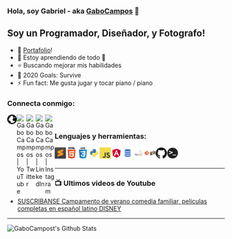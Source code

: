 ### Hola, soy Gabriel - aka [GaboCampos][website] 👋

## Soy un Programador,  Diseñador, y Fotografo!
- 🔭 [Portafolio][website]!
- 🌱 Estoy aprendiendo de todo 🤣
- ⭐ Buscando mejorar mis habilidades
- 🥅 2020 Goals: Survive
- ⚡ Fun fact: Me gusta jugar y tocar piano / piano

### Connecta conmigo:

[<img align="left" alt="gcampos.ga" width="22px" src="https://raw.githubusercontent.com/iconic/open-iconic/master/svg/globe.svg" />][website]
[<img align="left" alt="GaboCampos | YouTube" width="22px" src="https://cdn.jsdelivr.net/npm/simple-icons@v3/icons/youtube.svg" />][youtube]
[<img align="left" alt="GaboCampos | Twitter" width="22px" src="https://cdn.jsdelivr.net/npm/simple-icons@v3/icons/twitter.svg" />][twitter]
[<img align="left" alt="GaboCampos | LinkedIn" width="22px" src="https://cdn.jsdelivr.net/npm/simple-icons@v3/icons/linkedin.svg" />][linkedin]
[<img align="left" alt="GaboCampos | Instagram" width="22px" src="https://cdn.jsdelivr.net/npm/simple-icons@v3/icons/instagram.svg" />][instagram]

<br />

### Lenguajes y herramientas:

<img align="left" alt="SublimeText" width="26px" src="https://raw.githubusercontent.com/github/explore/80688e429a7d4ef2fca1e82350fe8e3517d3494d/topics/sublime-text/sublime-text.png" />
<img align="left" alt="HTML5" width="26px" src="https://raw.githubusercontent.com/github/explore/80688e429a7d4ef2fca1e82350fe8e3517d3494d/topics/html/html.png" />
<img align="left" alt="CSS3" width="26px" src="https://raw.githubusercontent.com/github/explore/80688e429a7d4ef2fca1e82350fe8e3517d3494d/topics/css/css.png" />
<img align="left" alt="Python" width="26px" src="https://raw.githubusercontent.com/github/explore/80688e429a7d4ef2fca1e82350fe8e3517d3494d/topics/python/python.png" />
<img align="left" alt="JavaScript" width="26px" src="https://raw.githubusercontent.com/github/explore/80688e429a7d4ef2fca1e82350fe8e3517d3494d/topics/javascript/javascript.png" />
<img align="left" alt="Angular.js" width="26px" src="https://raw.githubusercontent.com/github/explore/80688e429a7d4ef2fca1e82350fe8e3517d3494d/topics/angular/angular.png" />
<img align="left" alt="SQL" width="26px" src="https://raw.githubusercontent.com/github/explore/80688e429a7d4ef2fca1e82350fe8e3517d3494d/topics/sql/sql.png" />
<img align="left" alt="MySQL" width="26px" src="https://raw.githubusercontent.com/github/explore/80688e429a7d4ef2fca1e82350fe8e3517d3494d/topics/mysql/mysql.png" />
<img align="left" alt="Git" width="26px" src="https://raw.githubusercontent.com/github/explore/80688e429a7d4ef2fca1e82350fe8e3517d3494d/topics/git/git.png" />
<img align="left" alt="GitHub" width="26px" src="https://raw.githubusercontent.com/github/explore/78df643247d429f6cc873026c0622819ad797942/topics/github/github.png" />
<img align="left" alt="HTML5" width="26px" src="https://raw.githubusercontent.com/github/explore/80688e429a7d4ef2fca1e82350fe8e3517d3494d/topics/terminal/terminal.png" />

<br />
<br />

---

### 📺 Ultimos videos de Youtube
<!-- YOUTUBE:START -->
- [SUSCRIBANSE Campamento de verano comedia familiar, peliculas completas en español latino DISNEY](https://www.youtube.com/watch?v=2n4QzH9jL_k)
<!-- YOUTUBE:END -->

---

<img align="left" alt="GaboCampost's Github Stats" src="https://github-readme-stats.vercel.app/api?username=GaboCampost&show_icons=true&hide_border=true" />

[website]: https://gcampos.ga
[twitter]: https://twitter.com/gabocamposss
[youtube]: https://youtube.com/channel/UCW1gBV_k0_ir4Z7hntt0R6Q
[instagram]: https://instagram.com/GaboCampost
[linkedin]: https://www.linkedin.com/in/gabriel-alejandro-6b439b166/
